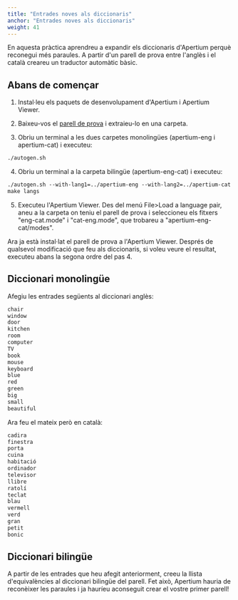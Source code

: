 ```yaml
---
title: "Entrades noves als diccionaris"
anchor: "Entrades noves als diccionaris"
weight: 41
---
```

En aquesta pràctica aprendreu a expandir els diccionaris d'Apertium perquè reconegui més paraules. A partir d'un parell de prova entre l'anglès i el català creareu un traductor automàtic bàsic.

## Abans de començar

1. Instal·leu els paquets de desenvolupament d'Apertium i Apertium Viewer.

2. Baixeu-vos el [parell de prova](/files/apertium-prova.zip) i extraieu-lo en una carpeta.

3. Obriu un terminal a les dues carpetes monolingües (apertium-eng i apertium-cat) i executeu:
```xml
./autogen.sh
```

4. Obriu un terminal a la carpeta bilingüe (apertium-eng-cat) i executeu:
```xml
./autogen.sh --with-lang1=../apertium-eng --with-lang2=../apertium-cat
make langs
```

5. Executeu l'Apertium Viewer. Des del menú File>Load a language pair, aneu a la carpeta on teniu el parell de prova i seleccioneu els fitxers "eng-cat.mode" i "cat-eng.mode", que trobareu a "apertium-eng-cat/modes".

Ara ja està instal·lat el parell de prova a l'Apertium Viewer. Després de qualsevol modificació que feu als diccionaris, si voleu veure el resultat, executeu abans la segona ordre del pas 4.


## Diccionari monolingüe

Afegiu les entrades següents al diccionari anglès:

```xml
chair
window
door
kitchen
room
computer
TV
book
mouse
keyboard
blue
red
green
big
small
beautiful
```

Ara feu el mateix però en català:

```xml
cadira
finestra
porta
cuina
habitació
ordinador
televisor
llibre
ratolí
teclat
blau
vermell
verd
gran
petit
bonic
```

## Diccionari bilingüe

A partir de les entrades que heu afegit anteriorment, creeu la llista d'equivalències al diccionari bilingüe del parell. Fet això, Apertium hauria de reconèixer les paraules i ja hauríeu aconseguit crear el vostre primer parell!

